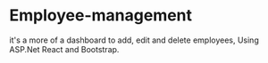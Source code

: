 # Employee-management

it's a more of a dashboard to add, edit and delete employees,
Using ASP.Net React and Bootstrap.
